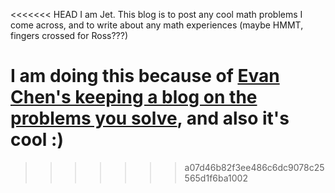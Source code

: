 <<<<<<< HEAD
I am Jet. This blog is to post any cool math problems I come across, and to write about any math experiences (maybe HMMT, fingers crossed for Ross???)


I am doing this because of [Evan Chen's keeping a blog on the problems you solve](https://usamo.wordpress.com/2015/03/14/writing/), and also it's cool :)
=======

>>>>>>> a07d46b82f3ee486c6dc9078c25565d1f6ba1002

